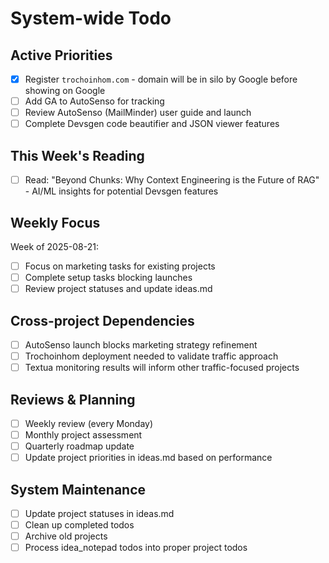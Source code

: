 # System-wide Todo

## Active Priorities
- [x] Register `trochoinhom.com` - domain will be in silo by Google before showing on Google
- [ ] Add GA to AutoSenso for tracking
- [ ] Review AutoSenso (MailMinder) user guide and launch
- [ ] Complete Devsgen code beautifier and JSON viewer features

## This Week's Reading
- [ ] Read: "Beyond Chunks: Why Context Engineering is the Future of RAG" - AI/ML insights for potential Devsgen features

## Weekly Focus
Week of 2025-08-21:
- [ ] Focus on marketing tasks for existing projects
- [ ] Complete setup tasks blocking launches
- [ ] Review project statuses and update ideas.md

## Cross-project Dependencies
- [ ] AutoSenso launch blocks marketing strategy refinement
- [ ] Trochoinhom deployment needed to validate traffic approach
- [ ] Textua monitoring results will inform other traffic-focused projects

## Reviews & Planning
- [ ] Weekly review (every Monday)
- [ ] Monthly project assessment
- [ ] Quarterly roadmap update
- [ ] Update project priorities in ideas.md based on performance

## System Maintenance
- [ ] Update project statuses in ideas.md
- [ ] Clean up completed todos
- [ ] Archive old projects
- [ ] Process idea_notepad todos into proper project todos